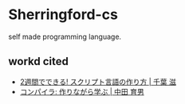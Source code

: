 # Sherringford-cs
self made programming language.

## workd cited
- [2週間でできる! スクリプト言語の作り方 | 千葉 滋](https://www.amazon.co.jp/dp/4774149748)
- [コンパイラ: 作りながら学ぶ | 中田 育男](https://www.amazon.co.jp/dp/4274221164)
